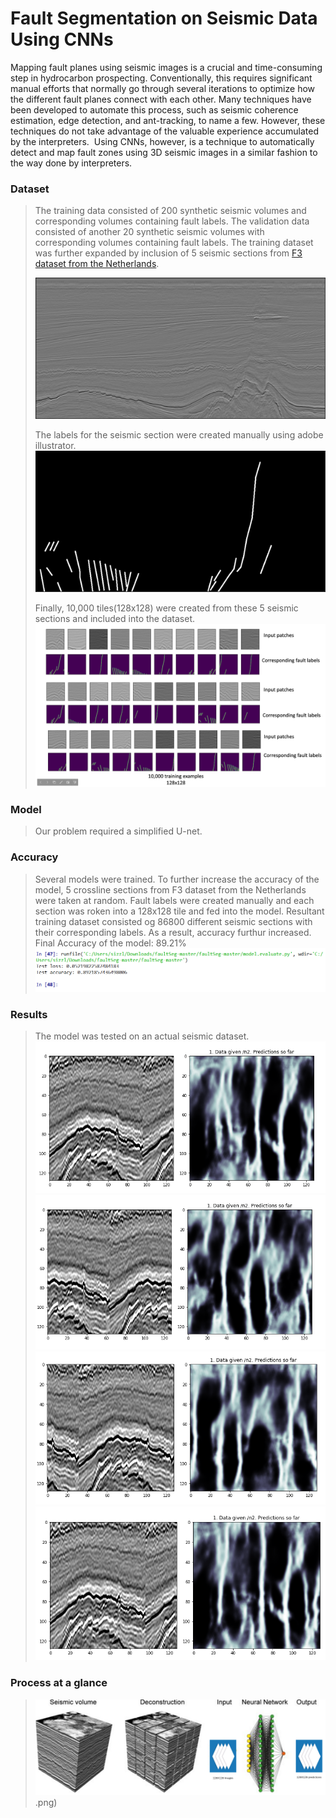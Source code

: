 # Fault Segmentation on Seismic Data Using CNNs
Mapping fault planes using seismic images is a crucial and time-consuming step in hydrocarbon prospecting.
Conventionally, this requires significant manual efforts that normally go through several iterations to optimize how the different fault planes connect with each other.​ 
Many techniques have been developed to automate this process, such as seismic coherence estimation, edge detection, and ant-tracking, to name a few. 
However, these techniques do not take advantage of the valuable experience accumulated by the interpreters. ​ 
Using CNNs, however, is a technique to automatically detect and map fault zones using 3D seismic images in a similar fashion to the way done by interpreters.
### Dataset
> The training data consisted of 200 synthetic seismic volumes and corresponding volumes containing fault labels.
> The validation data consisted of another 20 synthetic seismic volumes with corresponding volumes containing fault labels.
> The training dataset was further expanded by inclusion of 5 seismic sections from [F3 dataset from the Netherlands](https://terranubis.com/datainfo/F3-Demo-2020).
> 
>![tiles](https://github.com/PranjalGhildiyal/Fault-Segmentation-on-Seismic-Data-Using-CNNs/blob/main/1.png)
>
> The labels for the seismic section were created manually using adobe illustrator.
>![tiles](https://github.com/PranjalGhildiyal/Fault-Segmentation-on-Seismic-Data-Using-CNNs/blob/main/1f.png)
>
> Finally, 10,000 tiles(128x128) were created from these 5 seismic sections and included into the dataset.
>![tiles](https://github.com/PranjalGhildiyal/Fault-Segmentation-on-Seismic-Data-Using-CNNs/blob/main/Screenshot%20(258).png)

### Model
>Our problem required a simplified U-net.
>

### Accuracy
>Several models were trained.
>To further increase the accuracy of the model, 5 crossline sections from F3 dataset from the Netherlands were taken at random. 
>Fault labels were created manually and each section was roken into a 128x128 tile and fed into the model.
>Resultant training dataset consisted og 86800 different seismic sections with their corresponding labels.
>As a result, accuracy furthur increased.
>Final Accuracy of the model: 89.21% 
>![Accuracy](https://github.com/PranjalGhildiyal/Fault-Segmentation-on-Seismic-Data-Using-CNNs/blob/main/Screenshot%20(256).png)

### Results
>The model was tested on an actual seismic dataset.
>![Results 1](https://github.com/PranjalGhildiyal/Fault-Segmentation-on-Seismic-Data-Using-CNNs/blob/main/Screenshot%20(252).png)
>![Results 2](https://github.com/PranjalGhildiyal/Fault-Segmentation-on-Seismic-Data-Using-CNNs/blob/main/Screenshot%20(253).png)
>![Results 3](https://github.com/PranjalGhildiyal/Fault-Segmentation-on-Seismic-Data-Using-CNNs/blob/main/Screenshot%20(254).png)
>![Results 4](https://github.com/PranjalGhildiyal/Fault-Segmentation-on-Seismic-Data-Using-CNNs/blob/main/Screenshot%20(255).png)

### Process at  a glance
>![Process](https://github.com/PranjalGhildiyal/Fault-Segmentation-on-Seismic-Data-Using-CNNs/blob/main/Process.png).png)





